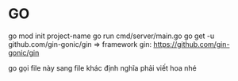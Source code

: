 # GO
go mod init project-name
go run cmd/server/main.go
go get -u github.com/gin-gonic/gin => framework gin: https://github.com/gin-gonic/gin

go gọi file này sang file khác định nghĩa phải viết hoa nhé
